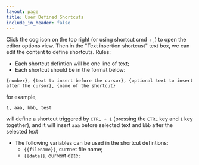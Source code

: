 ```yaml
---
layout: page
title: User Defined Shortcuts
include_in_header: false
---
```


Click the cog icon on the top right (or using shortcut cmd + ,) to open the editor options view.
Then in the "Text insertion shortcust" text box, we can edit the content to define shortcuts.
Rules:
- Each shortcut defintion will be one line of text;
- Each shortcut should be in the format below:

```
{number}, {text to insert before the cursor}, {optional text to insert after the cursor}, {name of the shortcut}
```
for example, 

```
1, aaa, bbb, test
```
will define a shortcut triggered by `CTRL + 1` (pressing the `CTRL` key and `1` key together), and it will insert `aaa` before selected text and `bbb` after the selected text
- The following variables can be used in the shortcut defintions:
  - `{{filename}}`, currnet file name;
  - `{{date}}`, current date;




